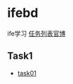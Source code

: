 # ifebd
ife学习
<a href="http://ife.baidu.com/task/all" target="_blanket">任务列表</a><a href="http://weibo.com/baiduife" target="_blanket">官博</a>
<h2>Task1</h2>
  <ul>
    <li><a href="http://ollehz.github.io/ifebd/T1/task001/index.html">task01</a></li>
  
  </ul>
